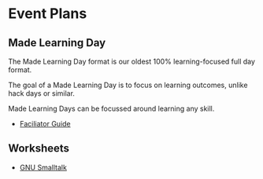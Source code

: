 # Event Plans

## Made Learning Day

The Made Learning Day format is our oldest 100% learning-focused full day format. 

The goal of a Made Learning Day is to focus on learning outcomes, unlike hack days or similar.

Made Learning Days can be focussed around learning any skill.

* [Faciliator Guide](./mld/facilitators-guide)

## Worksheets

* [GNU Smalltalk](./mld/gnu-smalltalk)

